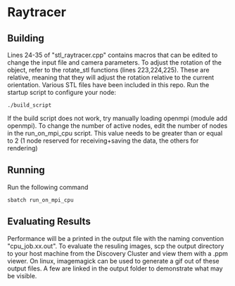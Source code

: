 # Raytracer

## Building
Lines 24-35 of "stl_raytracer.cpp" contains macros that can be edited to change the input file and camera parameters. To adjust the rotation of the object, refer to the rotate_stl functions (lines 223,224,225). These are relative, meaning that they will adjust the rotation relative to the current orientation. Various STL files have been included in this repo. 
Run the startup script to configure your node: 
```
./build_script
```
If the build script does not work, try manually loading openmpi (module add openmpi).
To change the number of active nodes, edit the number of nodes in the run_on_mpi_cpu script. This value needs to be greater than or equal to 2 (1 node reserved for receiving+saving the data, the others for  rendering)
## Running
Run the following command
```
sbatch run_on_mpi_cpu
```

## Evaluating Results
Performance will be a printed in the output file with the naming convention "cpu_job.xx.out". To evaluate the resuling images, scp the output directory to your host machine from the Discovery Cluster and view them with a .ppm viewer.  On linux, imagemagick can be used to generate a gif out of these output files. A few are linked in the output folder to demonstrate what may be visible.